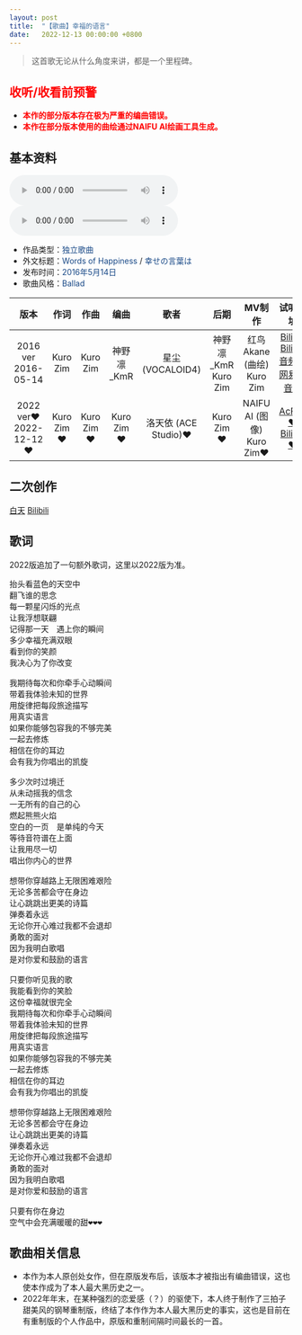 ```yaml
---
layout: post
title:  "【歌曲】幸福的语言"
date:   2022-12-13 00:00:00 +0800
---
```


>  这首歌无论从什么角度来讲，都是一个里程碑。

## <font color="#ff0000">收听/收看前预警</font>

* <font color="#ff0000"><b>本作的部分版本存在极为严重的编曲错误。</b></font>
* <font color="#ff0000"><b>本作在部分版本使用的曲绘通过NAIFU AI绘画工具生成。</b></font>

## 基本资料

<audio controls>
	<source src="/assets/audio/song01.mp3" type="audio/mp3">
</audio>

<audio controls>
	<source src="/assets/audio/song01_affectedbykuri.mp3" type="audio/mp3">
</audio>

* 作品类型：<font color="#194987">独立歌曲</font>
* 外文标题：<font color="#194987">Words of Happiness</font> / <font color="#194987">幸せの言葉は</font>
* 发布时间：<font color="#194987">2016年5月14日</font>
* 歌曲风格：<font color="#194987">Ballad</font>

| 版本 | 作词 | 作曲 | 编曲 | 歌者 | 后期 | MV制作 | 试听地址 |
| :--: | :--: | :--: | :--: | :--: | :--: | :--: | :--: | 
| 2016 ver<br>2016-05-14 | Kuro Zim | Kuro Zim | 神野凛_KmR | 星尘 (VOCALOID4) | 神野凛_KmR<br>Kuro Zim | 红鸟Akane (曲绘)<br>Kuro Zim | [Bilibili](https://www.bilibili.com/video/BV1ss411B7EM)<br>[Bilibili音频区](https://www.bilibili.com/audio/au37678?type=3)<br>[网易云音乐](https://music.163.com/song?id=478112876) |
| 2022 ver❤<br>2022-12-12❤ | Kuro Zim❤ | Kuro Zim❤ | Kuro Zim❤ | 洛天依 (ACE Studio)❤ | Kuro Zim❤ | NAIFU AI (图像)<br>Kuro Zim❤ | [AcFun❤](https://www.acfun.cn/v/ac40124088)<br>[Bilibili❤](https://www.bilibili.com/video/BV1N24y1X7kz/) |

## 二次创作
[白天](https://space.bilibili.com/3730646)
[Bilibili](https://www.bilibili.com/video/BV1Nx411v7Zy)

## 歌词

2022版追加了一句额外歌词，这里以2022版为准。

<pre>
抬头看蓝色的天空中
翻飞谁的思念
每一颗星闪烁的光点
让我浮想联翩
记得那一天　遇上你的瞬间
多少幸福充满双眼
看到你的笑颜
我决心为了你改变

我期待每次和你牵手心动瞬间
带着我体验未知的世界
用旋律把每段旅途描写
用真实语言
如果你能够包容我的不够完美
一起去修炼
相信在你的耳边
会有我为你唱出的凯旋

多少次时过境迁
从未动摇我的信念
一无所有的自己的心
燃起熊熊火焰
空白的一页　是单纯的今天
等待音符谱在上面
让我用尽一切
唱出你内心的世界

想带你穿越路上无限困难艰险
无论多苦都会守在身边
让心跳跳出更美的诗篇
弹奏着永远
无论你开心难过我都不会退却
勇敢的面对
因为我明白歌唱
是对你爱和鼓励的语言

只要你听见我的歌
我能看到你的笑脸
这份幸福就很完全
我期待每次和你牵手心动瞬间
带着我体验未知的世界
用旋律把每段旅途描写
用真实语言
如果你能够包容我的不够完美
一起去修炼
相信在你的耳边
会有我为你唱出的凯旋

想带你穿越路上无限困难艰险
无论多苦都会守在身边
让心跳跳出更美的诗篇
弹奏着永远
无论你开心难过我都不会退却
勇敢的面对
因为我明白歌唱
是对你爱和鼓励的语言

只要有你在身边
空气中会充满暖暖的甜❤❤❤
</pre>

## 歌曲相关信息

* 本作为本人原创处女作，但在原版发布后，该版本才被指出有编曲错误，这也使本作成为了本人最大黑历史之一。
* 2022年年末，在某种强烈的恋爱感（？）的驱使下，本人终于制作了三拍子甜美风的钢琴重制版，终结了本作作为本人最大黑历史的事实，这也是目前在有重制版的个人作品中，原版和重制间隔时间最长的一首。